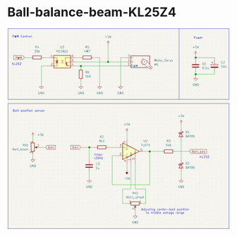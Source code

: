 # Ball-balance-beam-KL25Z4

![Hardware Schematic](https://github.com/Boziah/Ball-balance-beam-KL25Z4/blob/594216b4325b72721af90bb4b1bd3ba7907e7413/Resources/Hardware%20schematic.png)
